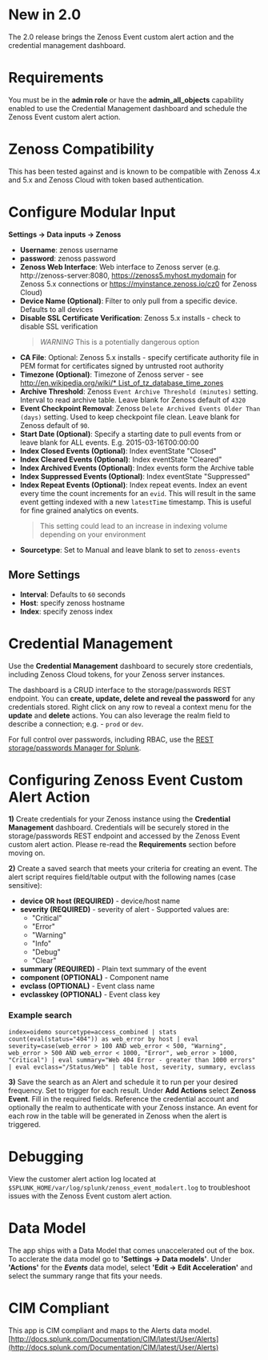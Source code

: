 # New in 2.0
The 2.0 release brings the Zenoss Event custom alert action and the credential management dashboard.

# Requirements
You must be in the **admin role** or have the **admin_all_objects** capability enabled to use the Credential Management dashboard and schedule the Zenoss Event custom alert action.

# Zenoss Compatibility
This has been tested against and is known to be compatible with Zenoss 4.x and 5.x and Zenoss Cloud with token based authentication.

# Configure Modular Input
**Settings -> Data inputs -> Zenoss**

* **Username**: zenoss username  
* **password**: zenoss password  
* **Zenoss Web Interface**: Web interface to Zenoss server (e.g. http://zenoss-server:8080, https://zenoss5.myhost.mydomain for Zenoss 5.x connections or https://myinstance.zenoss.io/cz0 for Zenoss Cloud)
* **Device Name (Optional)**: Filter to only pull from a specific device. Defaults to all devices
* **Disable SSL Certificate Verification**: Zenoss 5.x installs - check to disable SSL verification 
    > *WARNING* This is a potentially dangerous option
* **CA File**: Optional: Zenoss 5.x installs - specify certificate authority file in PEM format for certificates signed by untrusted root authority
* **Timezone (Optional)**: Timezone of Zenoss server - see [http://en.wikipedia.org/wiki/* List_of_tz_database_time_zones](http://en.wikipedia.org/wiki/List_of_tz_database_time_zones)  
* **Archive Threshold**: Zenoss `Event Archive Threshold (minutes)` setting. Interval to read archive table. Leave blank for Zenoss default of `4320`
* **Event Checkpoint Removal**: Zenoss `Delete Archived Events Older Than (days)` setting. Used to keep checkpoint file clean. Leave blank for Zenoss default of `90`.  
* **Start Date (Optional)**: Specify a starting date to pull events from or leave blank for ALL events. E.g. 2015-03-16T00:00:00  
* **Index Closed Events (Optional)**: Index eventState "Closed"  
* **Index Cleared Events (Optional)**: Index eventState "Cleared"  
* **Index Archived Events (Optional)**: Index events form the Archive table  
* **Index Suppressed Events (Optional)**: Index eventState "Suppressed"             
* **Index Repeat Events (Optional)**: Index repeat events. Index an event every time the count increments  for an `evid`. This will result in the same event getting indexed with a new `latestTime` timestamp. This is useful for fine grained analytics on events. 
    > This setting could lead to an increase in indexing volume  depending on your environment
* **Sourcetype**: Set to Manual and leave blank to set to `zenoss-events` 
            
## More Settings
* **Interval**: Defaults to `60` seconds  
* **Host**: specify zenoss hostname  
* **Index**: specify zenoss index  

# Credential Management
Use the **Credential Management** dashboard to securely store credentials, including Zenoss Cloud tokens, for your Zenoss server instances. 

The dashboard is a CRUD interface to the storage/passwords REST endpoint. You can **create, update, delete and reveal the password** for any credentials stored. Right click on any row to reveal a context menu for the **update** and **delete** actions. You can also leverage the realm field to describe a connection; e.g. - `prod` or `dev`.

For full control over passwords, including RBAC, use the [REST storage/passwords Manager for Splunk](https://splunkbase.splunk.com/app/4013/).

# Configuring Zenoss Event Custom Alert Action

**1)** Create credentials for your Zenoss instance using the **Credential Management** dashboard. Credentials will be securely stored in the storage/passwords REST endpoint and accessed by the Zenoss Event custom alert action. Please re-read the **Requirements** section before moving on.
        
**2)** Create a saved search that meets your criteria for creating an event. The alert script requires field/table output with the following names (case sensitive):

* **device OR host (REQUIRED)** - device/host name  
* **severity (REQUIRED)** - severity of alert - Supported values are: 
    * "Critical" 
    * "Error" 
    * "Warning" 
    * "Info" 
    * "Debug"
    * "Clear"  
* **summary (REQUIRED)** - Plain text summary of the event  
* **component (OPTIONAL)** - Component name  
* **evclass (OPTIONAL)** - Event class name  
* **evclasskey (OPTIONAL)** - Event class key  
        
### Example search

    index=oidemo sourcetype=access_combined | stats count(eval(status="404")) as web_error by host | eval severity=case(web_error > 100 AND web_error < 500, "Warning", web_error > 500 AND web_error < 1000, "Error", web_error > 1000, "Critical") | eval summary="Web 404 Error - greater than 1000 errors" | eval evclass="/Status/Web" | table host, severity, summary, evclass
          
**3)** Save the search as an Alert and schedule it to run per your desired frequency. Set to trigger for each result. Under **Add Actions** select **Zenoss Event**. Fill in the required fields. Reference the credential account and optionally the realm to authenticate with your Zenoss instance. An event for each row in the table will be generated in Zenoss when the alert is triggered.

# Debugging
View the customer alert action log located at `$SPLUNK_HOME/var/log/splunk/zenoss_event_modalert.log` to troubleshoot issues with the Zenoss Event custom alert action.

# Data Model
The app ships with a Data Model that comes unaccelerated out of the box. To acclerate the data model go to **'Settings -> Data models'**. Under **'Actions'** for the **_Events_** data model, select **'Edit -> Edit Acceleration'** and select the summary range that fits your needs.
        
# CIM Compliant
This app is CIM compliant and maps to the Alerts data model.
[http://docs.splunk.com/Documentation/CIM/latest/User/Alerts](http://docs.splunk.com/Documentation/CIM/latest/User/Alerts)
